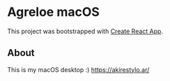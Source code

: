 # Agreloe macOS

This project was bootstrapped with [Create React App](https://github.com/facebook/create-react-app).

## About

This is my macOS desktop :)
https://akirestylo.ar/
